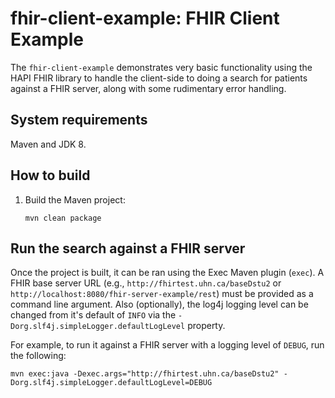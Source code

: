 # fhir-client-example: FHIR Client Example

The `fhir-client-example` demonstrates very basic functionality using the HAPI FHIR library to handle the client-side
to doing a search for patients against a FHIR server, along with some rudimentary error handling.

## System requirements

Maven and JDK 8.

## How to build

1. Build the Maven project:

    ```mvn clean package```

## Run the search against a FHIR server

Once the project is built, it can be ran using the Exec Maven plugin (`exec`).
A FHIR base server URL (e.g., `http://fhirtest.uhn.ca/baseDstu2` or `http://localhost:8080/fhir-server-example/rest`) must be provided as a command line argument.
Also (optionally), the log4j logging level can be changed from it's default of `INFO` via the `-Dorg.slf4j.simpleLogger.defaultLogLevel` property.

For example, to run it against a FHIR server with a logging level of `DEBUG`, run the following:

    mvn exec:java -Dexec.args="http://fhirtest.uhn.ca/baseDstu2" -Dorg.slf4j.simpleLogger.defaultLogLevel=DEBUG
